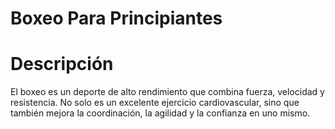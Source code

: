 # Boxeo Para Principiantes

# Descripción
El boxeo es un deporte de alto rendimiento que combina fuerza, velocidad y resistencia. No solo es un excelente ejercicio cardiovascular, sino que también mejora la coordinación, la agilidad y la confianza en uno mismo.